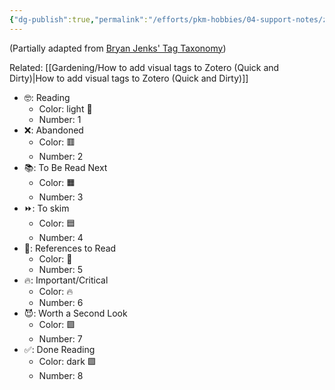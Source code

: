 ```yaml
---
{"dg-publish":true,"permalink":"/efforts/pkm-hobbies/04-support-notes/zotero-tag-taxonomy/","created":"2024-06-27T15:36:54.000+08:00","updated":"2024-09-27T11:51:56.000+08:00"}
---
```


(Partially adapted from [Bryan Jenks' Tag Taxonomy](https://notes.bryanjenks.dev/Z/Tag+Taxonomy))

Related: [[Gardening/How to add visual tags to Zotero (Quick and Dirty)\|How to add visual tags to Zotero (Quick and Dirty)]]

- 🤓: Reading
	- Color: light 🍈
	- Number: 1
- ❌: Abandoned
	- Color: 🟥
	- Number: 2
- 📚: To Be Read Next
	- Color: 🟧
	- Number: 3
- ⏩: To skim
	- Color: 🟦
	- Number: 4
- 📂: References to Read
	- Color: 🩶
	- Number: 5
- 🔥: Important/Critical
	- Color: 🔥
	- Number: 6
- 😈: Worth a Second Look
	- Color: 🟪  
	- Number: 7
- ✅: Done Reading
	- Color: dark 🟩
	- Number: 8